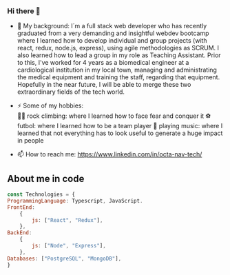 ### Hi there 👋

- 🔭 My background: I´m a full stack web developer who has recently graduated from a very demanding and insightful webdev bootcamp where I learned how to develop individual and group projects (with react, redux, node.js, express), using agile methodologies as SCRUM. I also learned how to lead a group in my role as Teaching Assistant. Prior to this, I've worked for 4 years as a biomedical engineer at a cardiological institution in my local town, managing and administrating the medical equipment and training the staff, regarding that equipment. Hopefully in the near future, I will be able to merge these two extraordinary fields of the tech world.

- ⚡  Some of my hobbies:  
    🧗‍♂️ rock climbing: where I learned how to face fear and conquer it
    ⚽ futbol: where I learned how to be a team player
    🎸 playing music: where I learned that not everything has to look useful to generate a huge impact in people

- 📫 How to reach me: https://www.linkedin.com/in/octa-nav-tech/


## About me in code

```javascript
const Technologies = {
ProgrammingLanguage: Typescript, JavaScript.
FrontEnd: 
	{
		js: ["React", "Redux"],
	},
BackEnd: 
	{
		js: ["Node", "Express"],
	},
Databases: ["PostgreSQL", "MongoDB"],
}
```
